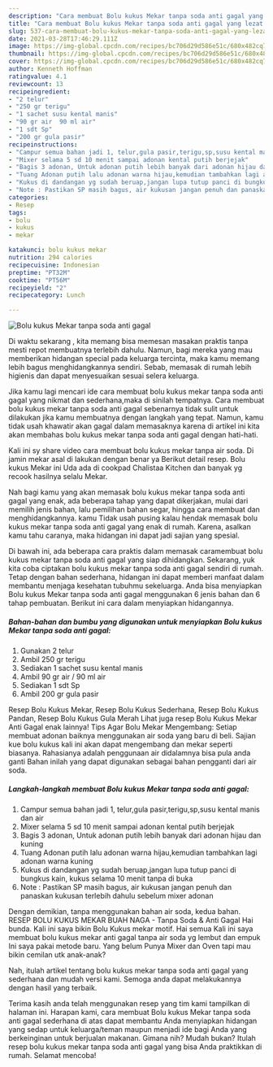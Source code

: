 ```yaml
---
description: "Cara membuat Bolu kukus Mekar tanpa soda anti gagal yang lezat Untuk Jualan"
title: "Cara membuat Bolu kukus Mekar tanpa soda anti gagal yang lezat Untuk Jualan"
slug: 537-cara-membuat-bolu-kukus-mekar-tanpa-soda-anti-gagal-yang-lezat-untuk-jualan
date: 2021-03-28T17:46:29.111Z
image: https://img-global.cpcdn.com/recipes/bc706d29d586e51c/680x482cq70/bolu-kukus-mekar-tanpa-soda-anti-gagal-foto-resep-utama.jpg
thumbnail: https://img-global.cpcdn.com/recipes/bc706d29d586e51c/680x482cq70/bolu-kukus-mekar-tanpa-soda-anti-gagal-foto-resep-utama.jpg
cover: https://img-global.cpcdn.com/recipes/bc706d29d586e51c/680x482cq70/bolu-kukus-mekar-tanpa-soda-anti-gagal-foto-resep-utama.jpg
author: Kenneth Hoffman
ratingvalue: 4.1
reviewcount: 13
recipeingredient:
- "2 telur"
- "250 gr terigu"
- "1 sachet susu kental manis"
- "90 gr air  90 ml air"
- "1 sdt Sp"
- "200 gr gula pasir"
recipeinstructions:
- "Campur semua bahan jadi 1, telur,gula pasir,terigu,sp,susu kental manis dan air"
- "Mixer selama 5 sd 10 menit sampai adonan kental putih berjejak"
- "Bagis 3 adonan, Untuk adonan putih lebih banyak dari adonan hijau dan kuning"
- "Tuang Adonan putih lalu adonan warna hijau,kemudian tambahkan lagi adonan warna kuning"
- "Kukus di dandangan yg sudah beruap,jangan lupa tutup panci di bungkus kain, kukus selama 10 menit tanpa di buka"
- "Note : Pastikan SP masih bagus, air kukusan jangan penuh dan panaskan kukusan terlebih dahulu sebelum mixer adonan"
categories:
- Resep
tags:
- bolu
- kukus
- mekar

katakunci: bolu kukus mekar 
nutrition: 294 calories
recipecuisine: Indonesian
preptime: "PT32M"
cooktime: "PT56M"
recipeyield: "2"
recipecategory: Lunch

---
```



![Bolu kukus Mekar tanpa soda anti gagal](https://img-global.cpcdn.com/recipes/bc706d29d586e51c/680x482cq70/bolu-kukus-mekar-tanpa-soda-anti-gagal-foto-resep-utama.jpg)

Di waktu  sekarang , kita memang bisa memesan masakan praktis tanpa mesti repot membuatnya terlebih dahulu. Namun, bagi mereka yang mau memberikan hidangan special pada keluarga tercinta, maka kamu memang lebih bagus menghidangkannya sendiri. Sebab, memasak di rumah lebih higienis dan dapat menyesuaikan sesuai selera keluarga.

Jika kamu lagi mencari ide cara membuat bolu kukus mekar tanpa soda anti gagal yang nikmat dan sederhana,maka di sinilah tempatnya. Cara membuat bolu kukus mekar tanpa soda anti gagal  sebenarnya tidak sulit untuk dilakukan jika kamu membuatnya dengan langkah yang tepat. Namun, kamu tidak usah khawatir akan gagal dalam memasaknya 
karena di artikel ini kita akan membahas bolu kukus mekar tanpa soda anti gagal dengan hati-hati.  

Kali ini sy share video cara membuat bolu kukus mekar tanpa air soda. Di jamin mekar asal di lakukan dengan benar ya Berikut detail resep. Bolu kukus Mekar ini Uda ada di cookpad Chalistaa Kitchen dan banyak yg recook hasilnya selalu Mekar.

Nah bagi kamu yang akan memasak bolu kukus mekar tanpa soda anti gagal yang enak, ada beberapa tahap yang dapat dikerjakan, mulai dari memilih jenis bahan, lalu pemilihan bahan segar, hingga cara membuat dan menghidangkannya. kamu Tidak usah pusing kalau hendak memasak bolu kukus mekar tanpa soda anti gagal yang enak di rumah. Karena, asalkan kamu  tahu caranya, maka hidangan ini dapat jadi sajian yang spesial.

Di bawah ini, ada beberapa cara praktis  dalam memasak caramembuat bolu kukus mekar tanpa soda anti gagal yang siap dihidangkan. Sekarang, yuk kita coba ciptakan bolu kukus mekar tanpa soda anti gagal sendiri di rumah. Tetap dengan bahan sederhana, hidangan ini dapat memberi manfaat dalam membantu menjaga kesehatan tubuhmu sekeluarga. Anda bisa menyiapkan Bolu kukus Mekar tanpa soda anti gagal menggunakan 6 jenis bahan dan 6 tahap pembuatan. Berikut ini cara dalam menyiapkan hidangannya.

<!--inarticleads1-->

##### Bahan-bahan dan bumbu yang digunakan untuk menyiapkan Bolu kukus Mekar tanpa soda anti gagal:

1. Gunakan 2 telur
1. Ambil 250 gr terigu
1. Sediakan 1 sachet susu kental manis
1. Ambil 90 gr air / 90 ml air
1. Sediakan 1 sdt Sp
1. Ambil 200 gr gula pasir


Resep Bolu Kukus Mekar, Resep Bolu Kukus Sederhana, Resep Bolu Kukus Pandan, Resep Bolu Kukus Gula Merah Lihat juga resep Bolu Kukus Mekar Anti Gagal enak lainnya! Tips Agar Bolu Mekar Mengembang: Setiap membuat adonan baiknya menggunakan air soda yang baru di beli. Sajian kue bolu kukus kali ini akan dapat mengembang dan mekar seperti biasanya. Rahasianya adalah penggunaan air didalamnya bisa pula anda ganti Bahan inilah yang dapat digunakan sebagai bahan pengganti dari air soda. 

<!--inarticleads2-->

##### Langkah-langkah membuat Bolu kukus Mekar tanpa soda anti gagal:

1. Campur semua bahan jadi 1, telur,gula pasir,terigu,sp,susu kental manis dan air
1. Mixer selama 5 sd 10 menit sampai adonan kental putih berjejak
1. Bagis 3 adonan, Untuk adonan putih lebih banyak dari adonan hijau dan kuning
1. Tuang Adonan putih lalu adonan warna hijau,kemudian tambahkan lagi adonan warna kuning
1. Kukus di dandangan yg sudah beruap,jangan lupa tutup panci di bungkus kain, kukus selama 10 menit tanpa di buka
1. Note : Pastikan SP masih bagus, air kukusan jangan penuh dan panaskan kukusan terlebih dahulu sebelum mixer adonan


Dengan demikian, tanpa menggunakan bahan air soda, kedua bahan. RESEP BOLU KUKUS MEKAR BUAH NAGA - Tanpa Soda &amp; Anti Gagal Hai bunda. Kali ini saya bikin Bolu Kukus mekar motif. Hai semua Kali ini saya membuat bolu kukus mekar anti gagal tanpa air soda yg lembut dan empuk Ini saya pakai metode baru. Yang belum Punya Mixer dan Oven tapi mau bikin cemilan utk anak-anak? 

Nah, itulah artikel tentang  bolu kukus mekar tanpa soda anti gagal  yang sederhana dan mudah versi kami. Semoga anda dapat melakukannya dengan hasil yang terbaik. 

Terima kasih anda telah menggunakan resep yang tim kami tampilkan di halaman ini. Harapan kami, cara membuat  Bolu kukus Mekar tanpa soda anti gagal sederhana di atas dapat membantu Anda menyiapkan hidangan yang sedap untuk keluarga/teman maupun menjadi ide bagi Anda yang berkeinginan untuk berjualan makanan. Gimana nih? Mudah bukan? Itulah resep bolu kukus mekar tanpa soda anti gagal yang bisa Anda praktikkan di rumah. Selamat mencoba!

